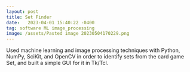 ```yaml
---
layout: post
title: Set Finder
date:   2023-04-01 15:40:22 -0400
tag: software ML image_processing
image: /assets/Pasted image 20230504170229.png
---
```

Used machine learning and image processing techniques with Python, NumPy, SciKit, and OpenCV in order to identify sets from the card game Set, and built a simple GUI for it in Tk/Tcl.